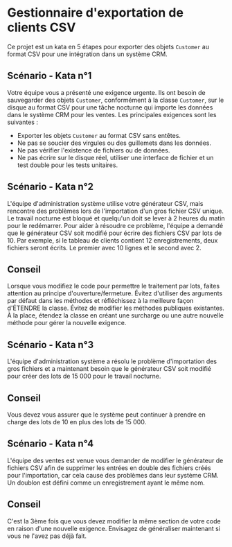 # Gestionnaire d'exportation de clients CSV 

Ce projet est un kata en 5 étapes pour exporter des objets `Customer` au format CSV pour une intégration dans un système CRM.

## Scénario -  Kata n°1

Votre équipe vous a présenté une exigence urgente. Ils ont besoin de sauvegarder des objets `Customer`, conformément à la classe `Customer`, sur le disque au format CSV pour une tâche nocturne qui importe les données dans le système CRM pour les ventes. Les principales exigences sont les suivantes :

- Exporter les objets `Customer` au format CSV sans entêtes.
- Ne pas se soucier des virgules ou des guillemets dans les données.
- Ne pas vérifier l'existence de fichiers ou de données.
- Ne pas écrire sur le disque réel, utiliser une interface de fichier et un test double pour les tests unitaires.



## Scénario - Kata n°2

L'équipe d'administration système utilise votre générateur CSV, mais rencontre des problèmes lors de l'importation d'un gros fichier CSV unique. Le travail nocturne est bloqué et quelqu'un doit se lever à 2 heures du matin pour le redémarrer. Pour aider à résoudre ce problème, l'équipe a demandé que le générateur CSV soit modifié pour écrire des fichiers CSV par lots de 10. Par exemple, si le tableau de clients contient 12 enregistrements, deux fichiers seront écrits. Le premier avec 10 lignes et le second avec 2.

## Conseil

Lorsque vous modifiez le code pour permettre le traitement par lots, faites attention au principe d'ouverture/fermeture. Évitez d'utiliser des arguments par défaut dans les méthodes et réfléchissez à la meilleure façon d'ÉTENDRE la classe. Évitez de modifier les méthodes publiques existantes. À la place, étendez la classe en créant une surcharge ou une autre nouvelle méthode pour gérer la nouvelle exigence.

## Scénario - Kata n°3

L'équipe d'administration système a résolu le problème d'importation des gros fichiers et a maintenant besoin que le générateur CSV soit modifié pour créer des lots de 15 000 pour le travail nocturne.

## Conseil

Vous devez vous assurer que le système peut continuer à prendre en charge des lots de 10 en plus des lots de 15 000.

## Scénario - Kata n°4

L'équipe des ventes est venue vous demander de modifier le générateur de fichiers CSV afin de supprimer les entrées en double des fichiers créés pour l'importation, car cela cause des problèmes dans leur système CRM. Un doublon est défini comme un enregistrement ayant le même nom.

## Conseil

C'est la 3ème fois que vous devez modifier la même section de votre code en raison d'une nouvelle exigence. Envisagez de généraliser maintenant si vous ne l'avez pas déjà fait.